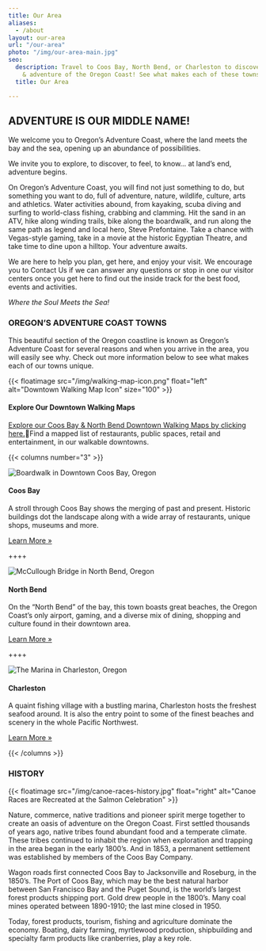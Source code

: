 ```yaml
---
title: Our Area
aliases:
  - /about
layout: our-area
url: "/our-area"
photo: "/img/our-area-main.jpg"
seo:
  description: Travel to Coos Bay, North Bend, or Charleston to discover the beauty
    & adventure of the Oregon Coast! See what makes each of these towns unique.
  title: Our Area

---
```

## ADVENTURE IS OUR MIDDLE NAME!

We welcome you to Oregon’s Adventure Coast, where the land meets the bay and the sea, opening up an abundance of possibilities.

We invite you to explore, to discover, to feel, to know… at land’s end, adventure begins.

On Oregon’s Adventure Coast, you will find not just something to do, but something you want to do, full of adventure, nature, wildlife, culture, arts and athletics. Water activities abound, from kayaking, scuba diving and surfing to world-class fishing, crabbing and clamming. Hit the sand in an ATV, hike along winding trails, bike along the boardwalk, and run along the same path as legend and local hero, Steve Prefontaine. Take a chance with Vegas-style gaming, take in a movie at the historic Egyptian Theatre, and take time to dine upon a hilltop. Your adventure awaits.

We are here to help you plan, get here, and enjoy your visit. We encourage you to Contact Us if we can answer any questions or stop in one our visitor centers once you get here to find out the inside track for the best food, events and activities.

_Where the Soul Meets the Sea!_

### OREGON’S ADVENTURE COAST TOWNS

This beautiful section of the Oregon coastline is known as Oregon’s Adventure Coast for several reasons and when you arrive in the area, you will easily see why. Check out more information below to see what makes each of our towns unique.

{{< floatimage src="/img/walking-map-icon.png" float="left" alt="Downtown Walking Map Icon" size="100" >}}

#### Explore Our Downtown Walking Maps

[Explore our Coos Bay & North Bend Downtown Walking Maps by clicking here.](/img/walking-map-cbnb.pdf)Find a mapped list of restaurants, public spaces, retail and entertainment, in our walkable downtowns.

{{< columns number="3" >}}

![Boardwalk in Downtown Coos Bay, Oregon](/img/col-our-area-coos-bay.jpg)

#### Coos Bay

A stroll through Coos Bay shows the merging of past and present. Historic buildings dot the landscape along with a wide array of restaurants, unique shops, museums and more.

<a href="/our-area-coos-bay" class="learn-more-anywhere-btn">Learn More »</a>

\++++

![McCullough Bridge in North Bend, Oregon](/img/col-our-area-north-bend.jpg)

#### North Bend

On the “North Bend” of the bay, this town boasts great beaches, the Oregon Coast’s only airport, gaming, and a diverse mix of dining, shopping and culture found in their downtown area.

<a href="/our-area-north-bend" class="learn-more-anywhere-btn">Learn More »</a>

\++++

![The Marina in Charleston, Oregon](/img/col-our-area-charleston.jpg)

#### Charleston

A quaint fishing village with a bustling marina, Charleston hosts the freshest seafood around. It is also the entry point to some of the finest beaches and scenery in the whole Pacific Northwest.

<a href="/our-area-charleston" class="learn-more-anywhere-btn">Learn More »</a>

{{< /columns >}}

### HISTORY

{{< floatimage src="/img/canoe-races-history.jpg" float="right" alt="Canoe Races are Recreated at the Salmon Celebration" >}}

Nature, commerce, native traditions and pioneer spirit merge together to create an oasis of adventure on the Oregon Coast. First settled thousands of years ago, native tribes found abundant food and a temperate climate. These tribes continued to inhabit the region when exploration and trapping in the area began in the early 1800’s. And in 1853, a permanent settlement was established by members of the Coos Bay Company.

Wagon roads first connected Coos Bay to Jacksonville and Roseburg, in the 1850’s. The Port of Coos Bay, which may be the best natural harbor between San Francisco Bay and the Puget Sound, is the world’s largest forest products shipping port. Gold drew people in the 1800’s. Many coal mines operated between 1890-1910; the last mine closed in 1950.

Today, forest products, tourism, fishing and agriculture dominate the economy. Boating, dairy farming, myrtlewood production, shipbuilding and specialty farm products like cranberries, play a key role.
